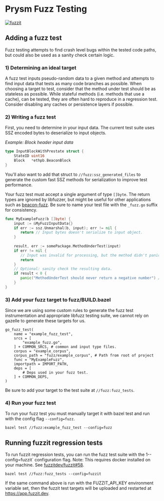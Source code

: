 # Prysm Fuzz Testing

[![fuzzit](https://app.fuzzit.dev/badge?org_id=prysmaticlabs-gh)](https://app.fuzzit.dev/orgs/prysmaticlabs-gh/dashboard)

## Adding a fuzz test

Fuzz testing attempts to find crash level bugs within the tested code paths, but could also be used
as a sanity check certain logic. 

### 1) Determining an ideal target

A fuzz test inputs pseudo-random data to a given method and attempts to find input data that tests
as many code branches as possible. When choosing a target to test, consider that the method under
test should be as stateless as possible. While stateful methods (i.e. methods that use a cache), 
can be tested, they are often hard to reproduce in a regression test. Consider disabling any caches
or persistence layers if possible. 

### 2) Writing a fuzz test

First, you need to determine in your input data. The current test suite uses SSZ encoded bytes to
deserialize to input objects. 

_Example: Block header input data_

```go
type InputBlockWithPrestate struct {
	StateID uint16
	Block   *ethpb.BeaconBlock
}
```

You'll also want to add that struct to `//fuzz:ssz_generated_files` to generate the custom fast SSZ
methods for serialization to improve test performance.

Your fuzz test must accept a single argument of type `[]byte`. The return types are ignored by 
libfuzzer, but might be useful for other applications such as 
[beacon-fuzz](https://github.com/sigp/beacon-fuzz). Be sure to name your test file with the
`_fuzz.go` suffix for consistency. 

```go
func MyExampleFuzz(b []byte) {
    input := &MyFuzzInputData{}
    if err := ssz.Unmarshal(b, input); err != nil {
       return // Input bytes doesn't serialize to input object.
    }
    
    result, err := somePackage.MethodUnderTest(input)
    if err != nil {
       // Input was invalid for processing, but the method didn't panic so that's OK.
       return 
    }
    // Optional: sanity check the resulting data.
    if result < 0 {
       panic("MethodUnderTest should never return a negative number") // Fail!
    }
}
```

### 3) Add your fuzz target to fuzz/BUILD.bazel

Since we are using some custom rules to generate the fuzz test instrumentation and appropriate
libfuzz testing suite, we cannot rely on gazelle to generate these targets for us.

```starlark
go_fuzz_test(
    name = "example_fuzz_test",
    srcs = [
        "example_fuzz.go",
    ] + COMMON_SRCS, # common and input type files.
    corpus = "example_corpus",
    corpus_path = "fuzz/example_corpus", # Path from root of project
    func = "MyExampleFuzz",
    importpath = IMPORT_PATH,
    deps = [
        # Deps used in your fuzz test.
    ] + COMMON_DEPS,
)
```

Be sure to add your target to the test suite at `//fuzz:fuzz_tests`.

### 4) Run your fuzz test

To run your fuzz test you must manually target it with bazel test and run with the config flag 
`--config=fuzz`.

```
bazel test //fuzz:example_fuzz_test --config=fuzz
```

## Running fuzzit regression tests

To run fuzzit regression tests, you can run the fuzz test suite with the 1--config=fuzzit`
configuration flag. Note: This requires docker installed on your machine. See 
[fuzzitdev/fuzzit#58](https://github.com/fuzzitdev/fuzzit/issues/58).

```
bazel test //fuzz:fuzz_tests --config=fuzzit
```

If the same command above is run with the FUZZIT_API_KEY environment variable set, then the fuzzit
test targets will be uploaded and restarted at https://app.fuzzit.dev.
